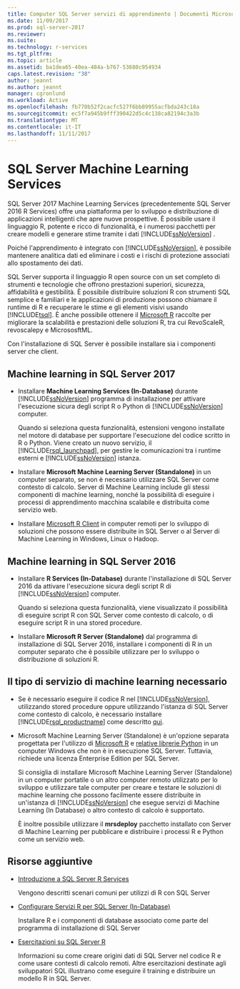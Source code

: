 ```yaml
---
title: Computer SQL Server servizi di apprendimento | Documenti Microsoft
ms.date: 11/09/2017
ms.prod: sql-server-2017
ms.reviewer: 
ms.suite: 
ms.technology: r-services
ms.tgt_pltfrm: 
ms.topic: article
ms.assetid: ba1dea65-40ea-484a-b767-53680c954934
caps.latest.revision: "38"
author: jeannt
ms.author: jeannt
manager: cgronlund
ms.workload: Active
ms.openlocfilehash: fb770b52f2cacfc527f6bb89955acfbda243c18a
ms.sourcegitcommit: ec5f7a945b9fff390422d5c4c138ca82194c3a3b
ms.translationtype: MT
ms.contentlocale: it-IT
ms.lasthandoff: 11/11/2017
---
```

# <a name="sql-server-machine-learning-services"></a>SQL Server Machine Learning Services

  SQL Server 2017 Machine Learning Services (precedentemente SQL Server 2016 R Services) offre una piattaforma per lo sviluppo e distribuzione di applicazioni intelligenti che apre nuove prospettive. È possibile usare il linguaggio R, potente e ricco di funzionalità, e i numerosi pacchetti per creare modelli e generare stime tramite i dati [!INCLUDE[ssNoVersion](../../includes/ssnoversion-md.md)] .
  
  Poiché l'apprendimento è integrato con [!INCLUDE[ssNoVersion](../../includes/ssnoversion-md.md)], è possibile mantenere analitica dati ed eliminare i costi e i rischi di protezione associati allo spostamento dei dati.
  
SQL Server supporta il linguaggio R open source con un set completo di strumenti e tecnologie che offrono prestazioni superiori, sicurezza, affidabilità e gestibilità. È possibile distribuire soluzioni R con strumenti SQL semplice e familiari e le applicazioni di produzione possono chiamare il runtime di R e recuperare le stime e gli elementi visivi usando [!INCLUDE[tsql](../../includes/tsql-md.md)]. È anche possibile ottenere il [Microsoft R](https://docs.microsoft.com/r-server/r-reference/revoscaler/revoscaler) raccolte per migliorare la scalabilità e prestazioni delle soluzioni R, tra cui RevoScaleR, revoscalepy e MicrososftML.
  
Con l'installazione di SQL Server è possibile installare sia i componenti server che client.
  
## <a name="machine-learning-in-sql-server-2017"></a>Machine learning in SQL Server 2017

+ Installare **Machine Learning Services (In-Database)** durante [!INCLUDE[ssNoVersion](../../includes/ssnoversion-md.md)] programma di installazione per attivare l'esecuzione sicura degli script R o Python di [!INCLUDE[ssNoVersion](../../includes/ssnoversion-md.md)] computer.
  
    Quando si seleziona questa funzionalità, estensioni vengono installate nel motore di database per supportare l'esecuzione del codice scritto in R o Python. Viene creato un nuovo servizio, il [!INCLUDE[rsql_launchpad](../../includes/rsql-launchpad-md.md)], per gestire le comunicazioni tra i runtime esterni e [!INCLUDE[ssNoVersion](../../includes/ssnoversion-md.md)] istanza.
  
+ Installare **Microsoft Machine Learning Server (Standalone)** in un computer separato, se non è necessario utilizzare SQL Server come contesto di calcolo. Server di Machine Learning include gli stessi componenti di machine learning, nonché la possibilità di eseguire i processi di apprendimento macchina scalabile e distribuita come servizio web.
  
+    Installare [Microsoft R Client](https://docs.microsoft.com/r-server/r-client/what-is-microsoft-r-client) in computer remoti per lo sviluppo di soluzioni che possono essere distribuite in SQL Server o al Server di Machine Learning in Windows, Linux o Hadoop.

## <a name="machine-learning-in-sql-server-2016"></a>Machine learning in SQL Server 2016

+ Installare **R Services (In-Database)** durante l'installazione di SQL Server 2016 da attivare l'esecuzione sicura degli script R di [!INCLUDE[ssNoVersion](../../includes/ssnoversion-md.md)] computer.
  
    Quando si seleziona questa funzionalità, viene visualizzato il possibilità di eseguire script R con SQL Server come contesto di calcolo, o di eseguire script R in una stored procedure.
  
+   Installare **Microsoft R Server (Standalone)** dal programma di installazione di SQL Server 2016, installare i componenti di R in un computer separato che è possibile utilizzare per lo sviluppo o distribuzione di soluzioni R.


## <a name="which-type-of-machine-learning-service-do-i-need"></a>Il tipo di servizio di machine learning necessario

+ Se è necessario eseguire il codice R nel [!INCLUDE[ssNoVersion](../../includes/ssnoversion-md.md)], utilizzando stored procedure oppure utilizzando l'istanza di SQL Server come contesto di calcolo, è necessario installare [!INCLUDE[rsql_productname](../../includes/rsql-productname-md.md)] come descritto [qui](../../advanced-analytics/r-services/set-up-sql-server-r-services-in-database.md).

+ Microsoft Machine Learning Server (Standalone) è un'opzione separata progettata per l'utilizzo di [Microsoft R](https://docs.microsoft.com/r-server/r-reference/introducing-r-server-r-package-reference) e [relative librerie Python](../python/what-is-revoscalepy.md) in un computer Windows che non è in esecuzione SQL Server. Tuttavia, richiede una licenza Enterprise Edition per SQL Server.
    
    Si consiglia di installare Microsoft Machine Learning Server (Standalone) in un computer portatile o un altro computer remoto utilizzato per lo sviluppo e utilizzare tale computer per creare e testare le soluzioni di machine learning che possono facilmente essere distribuite in un'istanza di [!INCLUDE[ssNoVersion](../../includes/ssnoversion-md.md)] che esegue servizi di Machine Learning \(In Database\) o altro contesto di calcolo è supportato.
  
    È inoltre possibile utilizzare il **mrsdeploy** pacchetto installato con Server di Machine Learning per pubblicare e distribuire i processi R e Python come un servizio web.

## <a name="additional-resources"></a>Risorse aggiuntive

+ [Introduzione a SQL Server R Services](../../advanced-analytics/r/getting-started-with-sql-server-r-services.md)
 
    Vengono descritti scenari comuni per utilizzi di R con SQL Server

+ [Configurare Servizi R per SQL Server (In-Database)](../../advanced-analytics/r/set-up-sql-server-r-services-in-database.md)

    Installare R e i componenti di database associato come parte del programma di installazione di SQL Server
  
+ [Esercitazioni su SQL Server R](../../advanced-analytics/tutorials/sql-server-r-tutorials.md)

    Informazioni su come creare origini dati di SQL Server nel codice R e come usare contesti di calcolo remoti. Altre esercitazioni destinate agli sviluppatori SQL illustrano come eseguire il training e distribuire un modello R in SQL Server.
